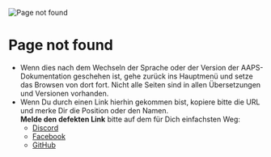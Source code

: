 ![Page not found](./images/404.png)

# Page not found

- Wenn dies nach dem Wechseln der Sprache oder der Version der AAPS-Dokumentation geschehen ist, gehe zurück ins Hauptmenü und setze das Browsen von dort fort. Nicht alle Seiten sind in allen Übersetzungen und Versionen vorhanden.
- Wenn Du durch einen Link hierhin gekommen bist, kopiere bitte die URL und merke Dir die Position oder den Namen.  
  **Melde den defekten Link** bitte auf dem für Dich einfachsten Weg:
  - [Discord](https://discord.com/channels/629952586895851530/817392867995680768)
  - [Facebook](https://www.facebook.com/groups/AndroidAPSUsers)
  - [GitHub](https://github.com/openaps/AndroidAPSdocs/issues)



